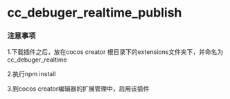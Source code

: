 # cc_debuger_realtime_publish

### 注意事项

1.下载插件之后，放在cocos creator 根目录下的extensions文件夹下，并命名为cc_debuger_realtime

2.执行npm install 

3.到cocos creator编辑器的扩展管理中，启用该插件